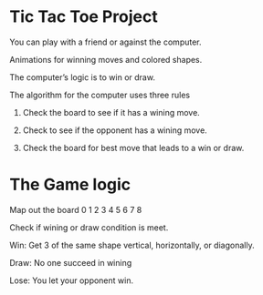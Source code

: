 # Tic Tac Toe Project

You can play with a friend or against the computer.

Animations for winning moves and colored shapes. 

The computer’s logic is to win or draw.

The algorithm for the computer uses three rules  

1. Check the board to see if it has a wining move.

2. Check to see if the opponent has a wining move. 

3. Check the board for best move that leads to a win or draw.

# The Game logic

Map out the board
0   1	2
3	4	5
6	7	8

Check if wining or draw condition is meet. 

Win: Get 3 of the same shape vertical, horizontally, or diagonally.

Draw: No one succeed in wining 

Lose: You let your opponent win. 


